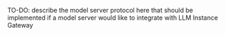 TO-DO: describe the model server protocol here that should be implemented if a model server would like to integrate with LLM Instance Gateway